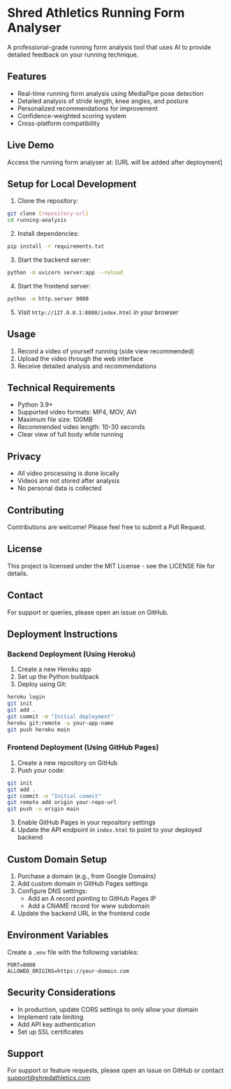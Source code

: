 # Shred Athletics Running Form Analyser

A professional-grade running form analysis tool that uses AI to provide detailed feedback on your running technique.

## Features

- Real-time running form analysis using MediaPipe pose detection
- Detailed analysis of stride length, knee angles, and posture
- Personalized recommendations for improvement
- Confidence-weighted scoring system
- Cross-platform compatibility

## Live Demo

Access the running form analyser at: [URL will be added after deployment]

## Setup for Local Development

1. Clone the repository:
```bash
git clone [repository-url]
cd running-analysis
```

2. Install dependencies:
```bash
pip install -r requirements.txt
```

3. Start the backend server:
```bash
python -m uvicorn server:app --reload
```

4. Start the frontend server:
```bash
python -m http.server 8080
```

5. Visit `http://127.0.0.1:8080/index.html` in your browser

## Usage

1. Record a video of yourself running (side view recommended)
2. Upload the video through the web interface
3. Receive detailed analysis and recommendations

## Technical Requirements

- Python 3.9+
- Supported video formats: MP4, MOV, AVI
- Maximum file size: 100MB
- Recommended video length: 10-30 seconds
- Clear view of full body while running

## Privacy

- All video processing is done locally
- Videos are not stored after analysis
- No personal data is collected

## Contributing

Contributions are welcome! Please feel free to submit a Pull Request.

## License

This project is licensed under the MIT License - see the LICENSE file for details.

## Contact

For support or queries, please open an issue on GitHub.

## Deployment Instructions

### Backend Deployment (Using Heroku)

1. Create a new Heroku app
2. Set up the Python buildpack
3. Deploy using Git:
```bash
heroku login
git init
git add .
git commit -m "Initial deployment"
heroku git:remote -a your-app-name
git push heroku main
```

### Frontend Deployment (Using GitHub Pages)

1. Create a new repository on GitHub
2. Push your code:
```bash
git init
git add .
git commit -m "Initial commit"
git remote add origin your-repo-url
git push -u origin main
```

3. Enable GitHub Pages in your repository settings
4. Update the API endpoint in `index.html` to point to your deployed backend

## Custom Domain Setup

1. Purchase a domain (e.g., from Google Domains)
2. Add custom domain in GitHub Pages settings
3. Configure DNS settings:
   - Add an A record pointing to GitHub Pages IP
   - Add a CNAME record for www subdomain
4. Update the backend URL in the frontend code

## Environment Variables

Create a `.env` file with the following variables:
```
PORT=8000
ALLOWED_ORIGINS=https://your-domain.com
```

## Security Considerations

- In production, update CORS settings to only allow your domain
- Implement rate limiting
- Add API key authentication
- Set up SSL certificates

## Support

For support or feature requests, please open an issue on GitHub or contact support@shredathletics.com 